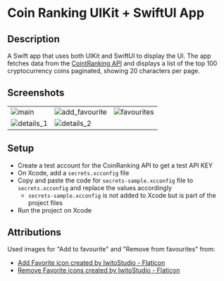 # Coin Ranking UIKit + SwiftUI App

## Description

A Swift app that uses both UIKit and SwiftUI to display the UI. The app fetches data from the [CointRanking API](https://api.coinranking.com/v2) and displays a list of the
top 100 cryptocurrency coins paginated, showing 20 characters per page.

## Screenshots
|     |     |     |
|-----|-----|-----|
| <img alt="main" src="https://github.com/user-attachments/assets/7197a705-8f0f-457d-9070-2cf1f0dcd9df" /> | <img alt="add_favourite" src="https://github.com/user-attachments/assets/39e4f736-a095-4f7f-b288-750181827798" /> | <img alt="favourites" src="https://github.com/user-attachments/assets/ffafc91a-30f1-4df8-940f-1d947e8b42b5" /> |
| <img alt="details_1" src="https://github.com/user-attachments/assets/a3b56631-e13c-420b-b4e1-20cce21e2c62" /> | <img alt="details_2" src="https://github.com/user-attachments/assets/c6f9144f-8be7-457c-835f-104e2922465c" /> | |

## Setup

- Create a test account for the CoinRanking API to get a test API KEY
- On Xcode, add a `secrets.xcconfig` file
- Copy and paste the code for `secrets-sample.xcconfig` file to `secrets.xcconfig` and replace the values accordingly
  - `secrets-sample.xcconfig` is not added to Xcode but is part of the project files
- Run the project on Xcode

## Attributions

Used images for "Add to favourite" and "Remove from favourites" from:
- <a href="https://www.flaticon.com/free-icons/favorite" title="favorite icons">Add Favorite icon created by IwitoStudio - Flaticon</a>
- <a href="https://www.flaticon.com/free-icons/ui" title="ui icons">Remove Favorite icons created by IwitoStudio - Flaticon</a>

